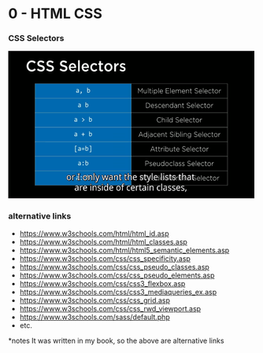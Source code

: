 # 0 - HTML CSS

### CSS Selectors

<img src="https://github.com/dennyzain/Harvard-X-CS50-W/blob/0-HTML-CSS/assets/cssSelectors.png" width="500" height="300" alt="css-selectors">

### alternative links

- https://www.w3schools.com/html/html_id.asp
- https://www.w3schools.com/html/html_classes.asp
- https://www.w3schools.com/html/html5_semantic_elements.asp
- https://www.w3schools.com/css/css_specificity.asp
- https://www.w3schools.com/css/css_pseudo_classes.asp
- https://www.w3schools.com/css/css_pseudo_elements.asp
- https://www.w3schools.com/css/css3_flexbox.asp
- https://www.w3schools.com/css/css3_mediaqueries_ex.asp
- https://www.w3schools.com/css/css_grid.asp
- https://www.w3schools.com/css/css_rwd_viewport.asp
- https://www.w3schools.com/sass/default.php
- etc.

\*notes
It was written in my book, so the above are alternative links
